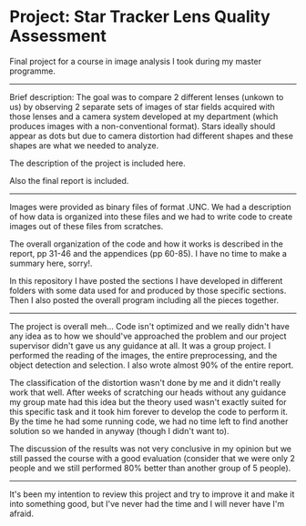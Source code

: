 # Project: Star Tracker Lens Quality Assessment

Final project for a course in image analysis I took during my master programme.

---
Brief description: The goal was to compare 2 different lenses (unkown to us) by observing 2 separate sets of images of star fields acquired with those lenses and a camera system developed at my department (which produces images with a non-conventional format). Stars ideally should appear as dots but due to camera distortion had different shapes and these shapes are what we needed to analyze.

The description of the project is included here.

Also the final report is included.

---
Images were provided as binary files of format .UNC. We had a description of how data is organized into these files and we had to write code to create images out of these files from scratches.

The overall organization of the code and how it works is described in the report, pp 31-46 and the appendices (pp 60-85). I have no time to make a summary here, sorry!.

In this repository I have posted the sections I have developed in different folders with some data used for and produced by those specific sections. Then I also posted the overall program including all the pieces together.

---
The project is overall meh... Code isn't optimized and we really didn't have any idea as to how we should've approached the problem and our project supervisor didn't gave us any guidance at all.
It was a group project. I performed the reading of the images, the entire preprocessing, and the object detection and selection.
I also wrote almost 90% of the entire report.

The classification of the distortion wasn't done by me and it didn't really work that well. After weeks of scratching our heads without any guidance my group mate had this idea but the theory used wasn't exactly suited for this specific task and it took him forever to develop the code to perform it. By the time he had some running code, we had no time left to find another solution so we handed in anyway (though I didn't want to).

The discussion of the results was not very conclusive in my opinion but we still passed the course with a good evaluation (consider that we were only 2 people and we still performed 80% better than another group of 5 people).

---

It's been my intention to review this project and try to improve it and make it into something good, but I've never had the time and I will never have I'm afraid.
